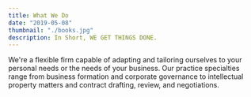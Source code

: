 ```yaml
---
title: What We Do
date: "2019-05-08"
thumbnail: "./books.jpg"
description: In Short, WE GET THINGS DONE.
---
```


We're a flexible firm capable of adapting and tailoring ourselves to your personal needs or the needs of your business. Our practice specialties range from business formation and corporate governance to intellectual property matters and contract drafting, review, and negotiations.
